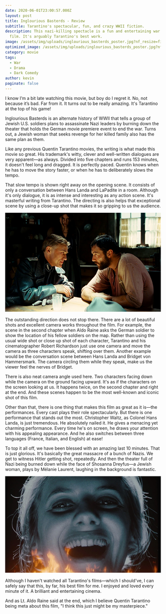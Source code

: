 ```yaml
---
date: 2020-06-01T23:00:57.000Z
layout: post
title: Inglourious Basterds - Review
subtitle: Tarantino's spectacular, fun, and crazy WWII fiction.
description: This nazi-killing spectacle is a fun and entertaining war drama
  film. It's arguably Tarantino's best work.
image: /assets/img/uploads/inglourious_basterds_poster.jpg?nf_resize=fit&w=760&h=399
optimized_image: /assets/img/uploads/inglourious_basterds_poster.jpg?nf_resize=fit&w=380&h=200
category: movie
tags:
  - War
  - Drama
  - Dark Comedy
author: kevin
paginate: false
---
```

I know I’m a bit late watching this movie, but boy do I regret it. No, not because it’s bad. Far from it. It turns out to be really amazing. It's Tarantino at the top of his game!

Inglourious Basterds is an alternate history of WWII that tells a group of Jewish U.S. soldiers plans to assassinate Nazi leaders by burning down the theater that holds the German movie premiere event to end the war. Turns out, a Jewish woman that seeks revenge for her killed family also has the same plan as them.

Like any previous Quentin Tarantino movies, the writing is what made this movie so great. His trademark's witty, clever and well-written dialogues are very apparent—as always. Divided into five chapters and runs 153 minutes, it doesn't feel long and dragged. It is perfectly paced. Quentin knows when he has to move the story faster, or when he has to deliberately slows the tempo.

That slow tempo is shown right away on the opening scene. It consists of only a conversation between Hans Landa and LaPadite in a room. Although it's only dialogue, it is as intense and interesting as any action scene. It's masterful writing from Tarantino. The directing is also helps that exceptional scene by using a close-up shot that makes it so gripping to us the audience.

![Two people having conversation](/assets/img/uploads/outstanding-dialogue.jpg "Hans Landa and LaPadite having a lovely conversation")

The outstanding direction does not stop there. There are a lot of beautiful shots and excellent camera works throughout the film. For example, the scene in the second chapter when Aldo Raine asks the German soldier to show the location of his fellow soldiers on the map. Rather than using the usual wide shot or close up shot of each character, Tarantino and his cinematographer Robert Richardson just use one camera and move the camera as three characters speak, shifting over them. Another example would be the conversation scene between Hans Landa and Bridget von Hammersmark. The camera circling them while they speak, make us the viewer feel the nerves of Bridget.

There is also neat camera angle used here. Two characters facing down while the camera on the ground facing upward. It's as if the characters on the screen looking at us. It happens twice, on the second chapter and right at the end. And these scenes happen to be the most well-known and iconic shot of this film.

Other than that, there is one thing that makes this film as great as it is—the performances. Every cast plays their role spectacularly. But there is one performance that stands out the most. Christopher Waltz, as Colonel Hans Landa, is just tremendous. He absolutely nailed it. He gives a menacing yet charming performance. Every time he's on screen, he draws your attention with his appealing appearance. And he also switches between three languages (France, Italian, and English) at ease!

To top it all off, we have been blessed with an amazing last 10 minutes. That is just glorious. It's basically the great massacre of a bunch of Nazis. We get to witness Hitler getting shot, repeatedly. And then the theater full of Nazi being burned down while the face of Shosanna Dreyfus—a Jewish woman, plays by Mélanie Laurent, laughing in the background is fantastic.

![Shosanna's face laughing on the theater sreen](/assets/img/uploads/shosanna-laughing-cropped.jpg "The revenge of Shosanna")

Although I haven't watched all Tarantino's films—which I should've, I can safely say that this, by far, his best film for me. I enjoyed and loved every minute of it. A brilliant and entertaining cinema.

And as Lt. Aldo Raine said at the end, which I believe Quentin Tarantino being meta about this film, "I think this just might be my masterpiece."
